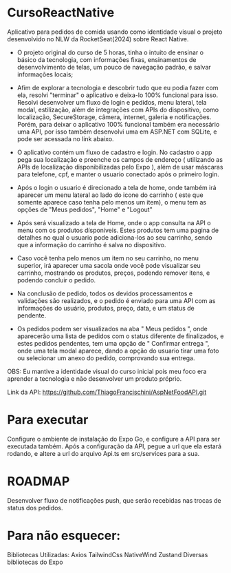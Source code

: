 # CursoReactNative
Aplicativo para pedidos de comida usando como identidade visual o projeto desenvolvido no NLW da RocketSeat(2024) sobre React Native.
- O projeto original do curso de 5 horas, tinha o intuito de ensinar o básico da tecnologia, com informações fixas, ensinamentos de desenvolvimento de telas, um pouco de navegação padrão, e salvar informações locais;

- Afim de explorar a tecnologia e descobrir tudo que eu podia fazer com ela, resolvi "terminar" o aplicativo e deixa-lo 100% funcional para isso. Resolvi desenvolver um fluxo de login e pedidos, menu lateral, tela modal, estilização, além de integrações com APIs do dispositivo, como localização, SecureStorage, câmera, internet, galeria e notificações. Porém, para deixar o aplicativo 100% funcional também era necessário uma API, por isso também desenvolvi uma em ASP.NET com SQLite, e pode ser acessada no link abaixo.

- O aplicativo contém um fluxo de cadastro e login. No cadastro o app pega sua localização e preenche os campos de endereço ( utilizando as APIs de localização disponibilizadas pelo Expo ), além de usar máscaras para telefone, cpf, e manter o usuario conectado após o primeiro login.

- Após o login o usuario é direcionado a tela de home, onde também irá aparecer um menu lateral ao lado do icone do carrinho ( este que somente aparece caso tenha pelo menos um item), o menu tem as opções de "Meus pedidos", "Home" e "Logout"

- Após será visualizado a tela de Home, onde o app consulta na API o menu com os produtos dísponiveis. Estes produtos tem uma pagina de detalhes no qual o usuario pode adiciona-los ao seu carrinho, sendo que a informação do carrinho é salva no dispositivo.

- Caso você tenha pelo menos um item no seu carrinho, no menu superior, irá aparecer uma sacola onde você pode visualizar seu carrinho, mostrando os produtos, preços, podendo remover itens, e podendo concluir o pedido.

- Na conclusão de pedido, todos os devidos processamentos e validações são realizados, e o pedido é enviado para uma API com as informações do usuário, produtos, preço, data, e um status de pendente.

- Os pedidos podem ser visualizados na aba " Meus pedidos ", onde aparecerão uma lista de pedidos com o status diferente de finalizados, e estes pedidos pendentes, tem uma opção de " Confirmar entrega ", onde uma tela modal aparece, dando a opção do usuario tirar uma foto ou selecionar um anexo do pedido, comprovando sua entrega.

OBS: Eu mantive a identidade visual do curso inicial pois meu foco era aprender a tecnologia e não desenvolver um produto próprio.

Link da API:
https://github.com/ThiagoFrancischini/AspNetFoodAPI.git

# Para executar
Configure o ambiente de instalação do Expo Go, e configure a API para ser executada também. Após a configuração da API, pegue a url que ela estará rodando, e altere a url do arquivo Api.ts em src/services para a sua.

# ROADMAP

Desenvolver fluxo de notificações push, que serão recebidas nas trocas de status dos pedidos.

# Para não esquecer:
Bibliotecas Utilizadas:
Axios
TailwindCss
NativeWind
Zustand
Diversas bibliotecas do Expo
